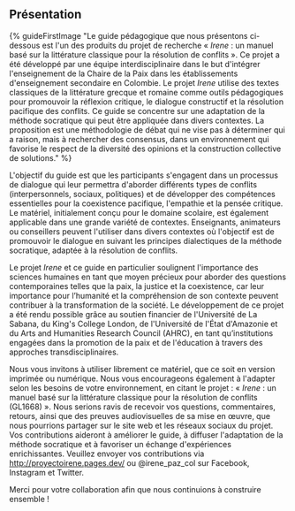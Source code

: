 ## Présentation

{% guideFirstImage "Le guide pédagogique que nous présentons ci-dessous est l'un des produits du projet de recherche « <em>Irene</em> : un manuel basé sur la littérature classique pour la résolution de conflits ». Ce projet a été développé par une équipe interdisciplinaire dans le but d'intégrer l'enseignement de la Chaire de la Paix dans les établissements d'enseignement secondaire en Colombie. Le projet <em>Irene</em> utilise des textes classiques de la littérature grecque et romaine comme outils pédagogiques pour promouvoir la réflexion critique, le dialogue constructif et la résolution pacifique des conflits. Ce guide se concentre sur une adaptation de la méthode socratique qui peut être appliquée dans divers contextes. La proposition est une méthodologie de débat qui ne vise pas à déterminer qui a raison, mais à rechercher des consensus, dans un environnement qui favorise le respect de la diversité des opinions et la construction collective de solutions." %}

L'objectif du guide est que les participants s'engagent dans un processus de dialogue qui leur permettra d'aborder différents types de conflits (interpersonnels, sociaux, politiques) et de développer des compétences essentielles pour la coexistence pacifique, l'empathie et la pensée critique. Le matériel, initialement conçu pour le domaine scolaire, est également applicable dans une grande variété de contextes. Enseignants, animateurs ou conseillers peuvent l'utiliser dans divers contextes où l'objectif est de promouvoir le dialogue en suivant les principes dialectiques de la méthode socratique, adaptée à la résolution de conflits.

Le projet *Irene* et ce guide en particulier soulignent l'importance des sciences humaines en tant que moyen précieux pour aborder des questions contemporaines telles que la paix, la justice et la coexistence, car leur importance pour l’humanité et la compréhension de son contexte peuvent contribuer à la transformation de la société.
Le développement de ce projet a été rendu possible grâce au soutien financier de l'Université de La Sabana, du King's College London, de l'Université de l'État d'Amazonie et du Arts and Humanities Research Council (AHRC), en tant qu’institutions engagées dans la promotion de la paix et de l'éducation à travers des approches transdisciplinaires.

Nous vous invitons à utiliser librement ce matériel, que ce soit en version imprimée ou numérique. Nous vous encourageons également à l'adapter selon les besoins de votre environnement, en citant le projet : « *Irene* : un manuel basé sur la littérature classique pour la résolution de conflits (GL1668) ». Nous serions ravis de recevoir vos questions, commentaires, retours, ainsi que des preuves audiovisuelles de sa mise en œuvre, que nous pourrions partager sur le site web et les réseaux sociaux du projet. Vos contributions aideront à améliorer le guide, à diffuser l'adaptation de la méthode socratique et à favoriser un échange d'expériences enrichissantes. Veuillez envoyer vos contributions via http://proyectoirene.pages.dev/ ou @irene_paz_col sur Facebook, Instagram et Twitter.

Merci pour votre collaboration afin que nous continuions à construire ensemble !
